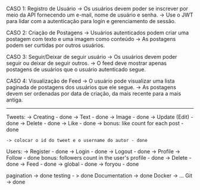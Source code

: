 CASO 1: Registro de Usuário
    -> Os usuários devem poder se inscrever por meio da API fornecendo um e-mail, nome de usuário e senha.
    -> Use o JWT para lidar com a autenticação para login e gerenciamento de sessão.

CASO 2: Criação de Postagens
    -> Usuários autenticados podem criar uma postagem com texto e uma imagem como conteúdo
    -> As postagens podem ser curtidas por outros usuários.

CASO 3: Seguir/Deixar de seguir usuário
    -> Os usuários devem poder seguir ou deixar de seguir outros.
    -> O feed deve mostrar apenas postagens de usuários que o usuário autenticado segue.

CASO 4: Visualização de Feed
    -> O usuário pode visualizar uma lista paginada de postagens dos usuários que ele segue.
    -> As postagens devem ser ordenadas por data de criação, da mais recente para a mais antiga.

------------------------------------------------------------------------------------------------------------------

Tweets: 
    -> Creating - done
        -> Text - done
        -> Image - done
    -> Update (Edit) - done
    -> Delete - done
    -> Like - done
        -> bonus: like count for each post - done

    -> colocar o id do tweet e o username do autor - done

Users:
    -> Register - done
    -> Login - done
    -> Logout - done
    -> Profile
        -> Follow - done
        bonus: followers count in the user's profile - done
    -> Delete - done
    -> Feed - done
        -> global - done
        -> foryou - done


pagination -> done
testing - > done
Documentation -> done
Docker -> ...
Git -> done